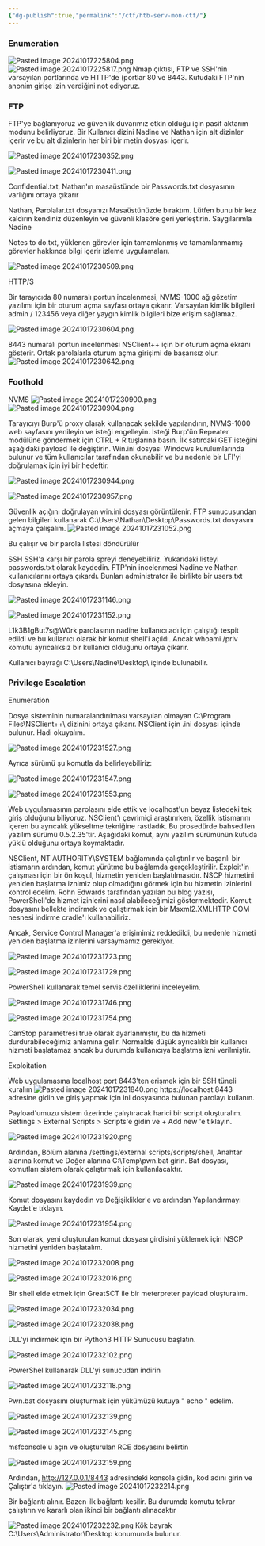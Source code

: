 ```yaml
---
{"dg-publish":true,"permalink":"/ctf/htb-serv-mon-ctf/"}
---
```



### Enumeration
![Pasted image 20241017225804.png](/img/user/resimler/Pasted%20image%2020241017225804.png)
![Pasted image 20241017225817.png](/img/user/resimler/Pasted%20image%2020241017225817.png)
Nmap çıktısı, FTP ve SSH'nin varsayılan portlarında ve HTTP'de (portlar
80 ve 8443. Kutudaki FTP'nin anonim girişe izin verdiğini not ediyoruz.


### FTP
FTP'ye bağlanıyoruz ve güvenlik duvarımız etkin olduğu için pasif aktarım modunu belirliyoruz. Bir Kullanıcı
dizini Nadine ve Nathan için alt dizinler içerir ve bu alt dizinlerin her biri bir metin dosyası içerir.

![Pasted image 20241017230352.png](/img/user/resimler/Pasted%20image%2020241017230352.png)

![Pasted image 20241017230411.png](/img/user/resimler/Pasted%20image%2020241017230411.png)

Confidential.txt, Nathan'ın masaüstünde bir Passwords.txt dosyasının varlığını ortaya çıkarır

Nathan,
Parolalar.txt dosyanızı Masaüstünüzde bıraktım. Lütfen bunu bir kez kaldırın
kendiniz düzenleyin ve güvenli klasöre geri yerleştirin.
Saygılarımla
Nadine

Notes to do.txt, yüklenen görevler için tamamlanmış ve tamamlanmamış görevler hakkında bilgi içerir
izleme uygulamaları.

![Pasted image 20241017230509.png](/img/user/resimler/Pasted%20image%2020241017230509.png)


HTTP/S

Bir tarayıcıda 80 numaralı portun incelenmesi, NVMS-1000 ağ gözetim yazılımı için bir oturum açma sayfası ortaya çıkarır. Varsayılan kimlik bilgileri admin / 123456 veya diğer yaygın kimlik bilgileri bize erişim sağlamaz.

![Pasted image 20241017230604.png](/img/user/resimler/Pasted%20image%2020241017230604.png)

8443 numaralı portun incelenmesi NSClient++ için bir oturum açma ekranı gösterir. Ortak parolalarla oturum açma girişimi de başarısız olur.
![Pasted image 20241017230642.png](/img/user/resimler/Pasted%20image%2020241017230642.png)


### Foothold

NVMS
![Pasted image 20241017230900.png](/img/user/resimler/Pasted%20image%2020241017230900.png)
![Pasted image 20241017230904.png](/img/user/resimler/Pasted%20image%2020241017230904.png)

Tarayıcıyı Burp'ü proxy olarak kullanacak şekilde yapılandırın, NVMS-1000 web sayfasını yenileyin ve isteği engelleyin. İsteği Burp'ün Repeater modülüne göndermek için CTRL + R tuşlarına basın. İlk satırdaki GET isteğini aşağıdaki payload ile değiştirin. Win.ini dosyası Windows kurulumlarında bulunur ve tüm kullanıcılar tarafından okunabilir ve bu nedenle bir LFI'yi doğrulamak için iyi bir hedeftir.

![Pasted image 20241017230944.png](/img/user/resimler/Pasted%20image%2020241017230944.png)

![Pasted image 20241017230957.png](/img/user/resimler/Pasted%20image%2020241017230957.png)

Güvenlik açığını doğrulayan win.ini dosyası görüntülenir. FTP sunucusundan gelen bilgileri kullanarak C:\Users\Nathan\Desktop\Passwords.txt dosyasını açmaya çalışalım.
![Pasted image 20241017231052.png](/img/user/resimler/Pasted%20image%2020241017231052.png)

Bu çalışır ve bir parola listesi döndürülür


SSH
SSH'a karşı bir parola spreyi deneyebiliriz. Yukarıdaki listeyi passwords.txt olarak kaydedin. FTP'nin incelenmesi Nadine ve Nathan kullanıcılarını ortaya çıkardı. Bunları administrator ile birlikte bir users.txt dosyasına ekleyin.

![Pasted image 20241017231146.png](/img/user/resimler/Pasted%20image%2020241017231146.png)

![Pasted image 20241017231152.png](/img/user/resimler/Pasted%20image%2020241017231152.png)

L1k3B1gBut7s@W0rk parolasının nadine kullanıcı adı için çalıştığı tespit edildi ve bu kullanıcı olarak bir komut shell'i açıldı. Ancak whoami /priv komutu ayrıcalıksız bir kullanıcı olduğunu ortaya çıkarır.

Kullanıcı bayrağı C:\Users\Nadine\Desktop\ içinde bulunabilir.


### Privilege Escalation

Enumeration

Dosya sisteminin numaralandırılması varsayılan olmayan C:\Program Files\NSClient++\ dizinini ortaya çıkarır. NSClient için .ini dosyası içinde bulunur. Hadi okuyalım.

![Pasted image 20241017231527.png](/img/user/resimler/Pasted%20image%2020241017231527.png)

Ayrıca sürümü şu komutla da belirleyebiliriz:

![Pasted image 20241017231547.png](/img/user/resimler/Pasted%20image%2020241017231547.png)

![Pasted image 20241017231553.png](/img/user/resimler/Pasted%20image%2020241017231553.png)

Web uygulamasının parolasını elde ettik ve localhost'un beyaz listedeki tek giriş olduğunu biliyoruz. NSClient'ı çevrimiçi araştırırken, özellik istismarını içeren bu ayrıcalık yükseltme tekniğine rastladık. Bu prosedürde bahsedilen yazılım sürümü 0.5.2.35'tir. Aşağıdaki komut, aynı yazılım sürümünün kutuda yüklü olduğunu ortaya koymaktadır.

NSClient, NT AUTHORITY\SYSTEM bağlamında çalıştırılır ve başarılı bir istismarın ardından, komut yürütme bu bağlamda gerçekleştirilir. Exploit'in çalışması için bir ön koşul, hizmetin yeniden başlatılmasıdır. NSCP hizmetini yeniden başlatma iznimiz olup olmadığını görmek için bu hizmetin izinlerini kontrol edelim. Rohn Edwards tarafından yazılan bu blog yazısı, PowerShell'de hizmet izinlerini nasıl alabileceğimizi göstermektedir. Komut dosyasını bellekte indirmek ve çalıştırmak için bir Msxml2.XMLHTTP COM nesnesi indirme cradle'ı kullanabiliriz.

Ancak, Service Control Manager'a erişimimiz reddedildi, bu nedenle hizmeti yeniden başlatma izinlerini varsaymamız gerekiyor.

![Pasted image 20241017231723.png](/img/user/resimler/Pasted%20image%2020241017231723.png)

![Pasted image 20241017231729.png](/img/user/resimler/Pasted%20image%2020241017231729.png)

PowerShell kullanarak temel servis özelliklerini inceleyelim.

![Pasted image 20241017231746.png](/img/user/resimler/Pasted%20image%2020241017231746.png)

![Pasted image 20241017231754.png](/img/user/resimler/Pasted%20image%2020241017231754.png)

CanStop parametresi true olarak ayarlanmıştır, bu da hizmeti durdurabileceğimiz anlamına gelir. Normalde düşük ayrıcalıklı bir kullanıcı hizmeti başlatamaz ancak bu durumda kullanıcıya başlatma izni verilmiştir.


Exploitation

Web uygulamasına localhost port 8443'ten erişmek için bir SSH tüneli kuralım
![Pasted image 20241017231840.png](/img/user/resimler/Pasted%20image%2020241017231840.png)
https://localhost:8443 adresine gidin ve giriş yapmak için ini dosyasında bulunan parolayı kullanın.

Payload'umuzu sistem üzerinde çalıştıracak harici bir script oluşturalım. Settings > External Scripts > Scripts'e gidin ve + Add new 'e tıklayın.

![Pasted image 20241017231920.png](/img/user/resimler/Pasted%20image%2020241017231920.png)

Ardından, Bölüm alanına /settings/external scripts/scripts/shell, Anahtar alanına komut ve Değer alanına C:\Temp\pwn.bat girin. Bat dosyası, komutları sistem olarak çalıştırmak için kullanılacaktır.

![Pasted image 20241017231939.png](/img/user/resimler/Pasted%20image%2020241017231939.png)

Komut dosyasını kaydedin ve Değişiklikler'e ve ardından Yapılandırmayı Kaydet'e tıklayın.

![Pasted image 20241017231954.png](/img/user/resimler/Pasted%20image%2020241017231954.png)

Son olarak, yeni oluşturulan komut dosyası girdisini yüklemek için NSCP hizmetini yeniden başlatalım.

![Pasted image 20241017232008.png](/img/user/resimler/Pasted%20image%2020241017232008.png)

![Pasted image 20241017232016.png](/img/user/resimler/Pasted%20image%2020241017232016.png)

Bir shell elde etmek için GreatSCT ile bir meterpreter payload oluşturalım.

![Pasted image 20241017232034.png](/img/user/resimler/Pasted%20image%2020241017232034.png)

![Pasted image 20241017232038.png](/img/user/resimler/Pasted%20image%2020241017232038.png)

DLL'yi indirmek için bir Python3 HTTP Sunucusu başlatın.

![Pasted image 20241017232102.png](/img/user/resimler/Pasted%20image%2020241017232102.png)

PowerShel kullanarak DLL'yi sunucudan indirin

![Pasted image 20241017232118.png](/img/user/resimler/Pasted%20image%2020241017232118.png)

Pwn.bat dosyasını oluşturmak için yükümüzü kutuya " echo " edelim. 

![Pasted image 20241017232139.png](/img/user/resimler/Pasted%20image%2020241017232139.png)

![Pasted image 20241017232145.png](/img/user/resimler/Pasted%20image%2020241017232145.png)

msfconsole'u açın ve oluşturulan RCE dosyasını belirtin

![Pasted image 20241017232159.png](/img/user/resimler/Pasted%20image%2020241017232159.png)

Ardından, http://127.0.0.1/8443 adresindeki konsola gidin, kod adını girin ve Çalıştır'a tıklayın.
![Pasted image 20241017232214.png](/img/user/resimler/Pasted%20image%2020241017232214.png)

Bir bağlantı alınır. Bazen ilk bağlantı kesilir. Bu durumda komutu tekrar çalıştırın ve kararlı olan ikinci bir bağlantı alınacaktır

![Pasted image 20241017232232.png](/img/user/resimler/Pasted%20image%2020241017232232.png)
Kök bayrak C:\Users\Administrator\Desktop konumunda bulunur.

